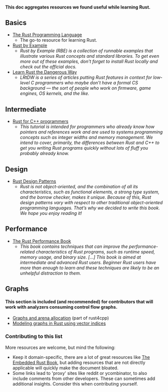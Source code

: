 #### This doc aggregates resources we found useful while learning Rust.

## Basics

- [The Rust Programming Language](https://doc.rust-lang.org/book/)
  - The go-to resource for learning Rust.
- [Rust by Example](https://doc.rust-lang.org/rust-by-example/)
  - _Rust by Example (RBE) is a collection of runnable examples that illustrate various Rust concepts and standard libraries. To get even more out of these examples, don't forget to install Rust locally and check out the official docs._
- [Learn Rust the Dangerous Way](https://cliffle.com/p/dangerust/)
  - _LRtDW is a series of articles putting Rust features in context for low-level C programmers who maybe don’t have a formal CS background — the sort of people who work on firmware, game engines, OS kernels, and the like._

## Intermediate

- [Rust for C++ programmers](https://github.com/nrc/r4cppp)
  - _This tutorial is intended for programmers who already know how pointers and references work and are used to systems programming concepts such as integer widths and memory management. We intend to cover, primarily, the differences between Rust and C++ to get you writing Rust programs quickly without lots of fluff you probably already know._

## Design

- [Rust Design Patterns](https://rust-unofficial.github.io/patterns/)
  - _Rust is not object-oriented, and the combination of all its characteristics, such as functional elements, a strong type system, and the borrow checker, makes it unique. Because of this, Rust design patterns vary with respect to other traditional object-oriented programming languages. That’s why we decided to write this book. We hope you enjoy reading it!_

## Performance

- [The Rust Performance Book](https://nnethercote.github.io/perf-book/)
  - _This book contains techniques that can improve the performance-related characteristics of Rust programs, such as runtime speed, memory usage, and binary size. [...] This book is aimed at intermediate and advanced Rust users. Beginner Rust users have more than enough to learn and these techniques are likely to be an unhelpful distraction to them._

## Graphs

#### This section is included (and recommended) for contributors that will work with analyzers consuming control flow graphs.

- [Graphs and arena allocation](https://aminb.gitbooks.io/rust-for-c/content/graphs/) (part of rust4cpp)
- [Modeling graphs in Rust using vector indices](https://www.reddit.com/r/rust/comments/31o4wh/modeling_graphs_in_rust_using_vector_indices/)

### Contributing to this list

More resources are welcome, but mind the following:

- Keep it domain-specific, there are a lot of great resources like [The Embedded Rust Book](https://docs.rust-embedded.org/book/), but adding resources that are not directly applicable will quickly make the document bloated.
- Some links lead to 'proxy' sites like reddit or ycombinator, to also include comments from other developers. These can sometimes add additional insights. Consider this when contributing yourself.
